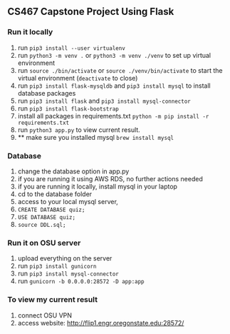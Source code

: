 ## CS467 Capstone Project Using Flask

### Run it locally
1. run ```pip3 install --user virtualenv```
2. run ```python3 -m venv .``` or ```python3 -m venv ./venv``` to set up virtual environment
3. run ```source ./bin/activate``` or ```source ./venv/bin/activate``` to start the virtual environment (```deactivate``` to close)
4. run ```pip3 install flask-mysqldb``` and ```pip3 install mysql``` to install database packages
5. run ```pip3 install flask``` and ```pip3 install mysql-connector```
6. run ```pip3 install flask-bootstrap```
7. install all packages in requirements.txt ```python -m pip install -r requirements.txt```
8. run ```python3 app.py``` to view current result.
9. ** make sure you installed mysql ```brew install mysql```


### Database
1. change the database option in app.py
2. if you are running it using AWS RDS, no further actions needed
3. if you are running it locally, install mysql in your laptop
4. cd to the database folder
5. access to your local mysql server, 
6. ```CREATE DATABASE quiz;```
7. ```USE DATABASE quiz;```
8. ```source DDL.sql;```


### Run it on OSU server
1. upload everything on the server
2. run ```pip3 install gunicorn```
3. run ```pip3 install mysql-connector```
4. run ```gunicorn -b 0.0.0.0:28572 -D app:app```


### To view my current result
1. connect OSU VPN
2. access website: http://flip1.engr.oregonstate.edu:28572/
